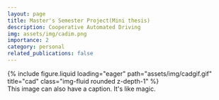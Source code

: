 ```yaml
---
layout: page
title: Master's Semester Project(Mini thesis)
description: Cooperative Automated Driving
img: assets/img/cadim.png
importance: 2
category: personal
related_publications: false
---
```



<div class="row">
    <div class="col-sm mt-3 mt-md-0">
        {% include figure.liquid loading="eager" path="assets/img/cadgif.gif" title="cad" class="img-fluid rounded z-depth-1" %}
    </div>
</div>
<div class="caption">
    This image can also have a caption. It's like magic.
</div>

